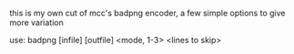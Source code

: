 this is my own cut of mcc's badpng encoder, a few simple options to give more variation

use:
badpng [infile] [outfile] \<mode, 1-3\> \<lines to skip\>
